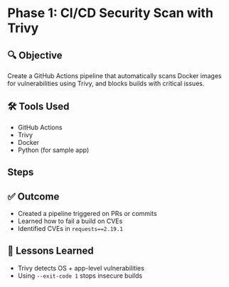 # Phase 1: CI/CD Security Scan with Trivy

## 🔍 Objective
Create a GitHub Actions pipeline that automatically scans Docker images for vulnerabilities using Trivy, and blocks builds with critical issues.

## 🛠️ Tools Used
- GitHub Actions
- Trivy
- Docker
- Python (for sample app)

## Steps



## ✅ Outcome
- Created a pipeline triggered on PRs or commits
- Learned how to fail a build on CVEs
- Identified CVEs in `requests==2.19.1`

## 🧠 Lessons Learned
- Trivy detects OS + app-level vulnerabilities
- Using `--exit-code 1` stops insecure builds
